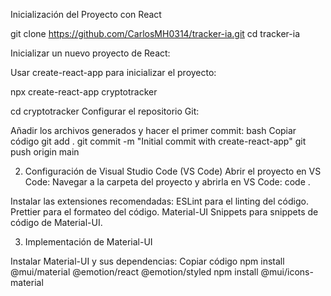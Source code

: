 Inicialización del Proyecto con React

git clone https://github.com/CarlosMH0314/tracker-ia.git
cd tracker-ia

Inicializar un nuevo proyecto de React:

Usar create-react-app para inicializar el proyecto:

npx create-react-app cryptotracker

cd cryptotracker
Configurar el repositorio Git:

Añadir los archivos generados y hacer el primer commit:
bash
Copiar código
git add .
git commit -m "Initial commit with create-react-app"
git push origin main

2. Configuración de Visual Studio Code (VS Code)
Abrir el proyecto en VS Code:
Navegar a la carpeta del proyecto y abrirla en VS Code:
code .


Instalar las extensiones recomendadas:
ESLint para el linting del código.
Prettier para el formateo del código.
Material-UI Snippets para snippets de código de Material-UI.

3. Implementación de Material-UI

Instalar Material-UI y sus dependencias:
Copiar código
npm install @mui/material @emotion/react @emotion/styled
npm install @mui/icons-material

